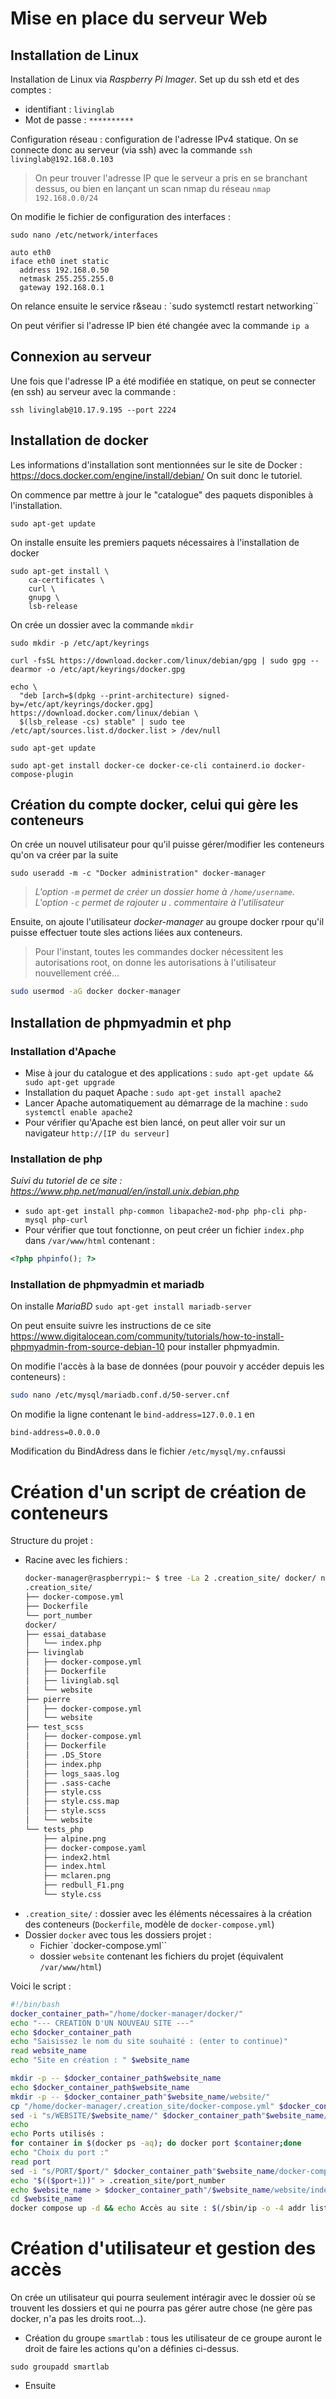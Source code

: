# Mise en place du serveur Web

## Installation de Linux
Installation de Linux via *Raspberry Pi Imager*. Set up du ssh etd et des comptes :
- identifiant : `livinglab`
- Mot de passe : `**********`

Configuration réseau : configuration de l'adresse IPv4 statique. On se connecte donc au serveur (via ssh) avec la commande `ssh livinglab@192.168.0.103`
> On peur trouver l'adresse IP que le serveur a pris en se branchant dessus, ou bien en lançant un scan nmap du réseau `nmap 192.168.0.0/24`

On modifie le fichier de configuration des interfaces :
```shell
sudo nano /etc/network/interfaces
```
```
auto eth0
iface eth0 inet static
  address 192.168.0.50
  netmask 255.255.255.0
  gateway 192.168.0.1
```
On relance ensuite le service r&seau : `sudo systemctl restart networking``

On peut vérifier si l'adresse IP  bien été changée avec la commande `ip a`

## Connexion au serveur
Une fois que l'adresse IP a été modifiée en statique, on peut se connecter (en ssh) au serveur avec la commande :
```
ssh livinglab@10.17.9.195 --port 2224
```

## Installation de docker
Les informations d'installation sont mentionnées sur le site de Docker : https://docs.docker.com/engine/install/debian/
On suit donc le tutoriel.

On commence par mettre à jour le "catalogue" des paquets disponibles à l'installation.
```
sudo apt-get update
```

On installe ensuite les premiers paquets nécessaires à l'installation de docker
```
sudo apt-get install \
    ca-certificates \
    curl \
    gnupg \
    lsb-release
```
On crée un dossier avec la commande `mkdir`

```
sudo mkdir -p /etc/apt/keyrings
```
```
curl -fsSL https://download.docker.com/linux/debian/gpg | sudo gpg --dearmor -o /etc/apt/keyrings/docker.gpg
```
```
echo \
  "deb [arch=$(dpkg --print-architecture) signed-by=/etc/apt/keyrings/docker.gpg] https://download.docker.com/linux/debian \
  $(lsb_release -cs) stable" | sudo tee /etc/apt/sources.list.d/docker.list > /dev/null
```
```
sudo apt-get update
```
```
sudo apt-get install docker-ce docker-ce-cli containerd.io docker-compose-plugin
```
## Création du compte docker, celui qui gère les conteneurs
On crée un nouvel utilisateur pour qu'il puisse gérer/modifier les conteneurs qu'on va créer par la suite
```
sudo useradd -m -c "Docker administration" docker-manager
```
>*L'option `-m` permet de créer un dossier home à `/home/username`.\
L'option `-c` permet de rajouter u . commentaire à l'utilisateur*

Ensuite, on ajoute l'utilisateur *docker-manager* au groupe docker rpour qu'il puisse effectuer toute sles actions liées aux conteneurs.
> Pour l'instant, toutes les commandes docker nécessitent les autorisations root, on donne les autorisations à l'utilisateur nouvellement créé...
```bash
sudo usermod -aG docker docker-manager
```


## Installation de phpmyadmin et php
### Installation d'Apache
- Mise à jour du catalogue et des applications : `sudo apt-get update && sudo apt-get upgrade`
- Installation du paquet Apache : `sudo apt-get install apache2`
- Lancer Apache automatiquement au démarrage de la machine : `sudo systemctl enable apache2`
- Pour vérifier qu'Apache est bien lancé, on peut aller voir sur un navigateur `http://[IP du serveur]`

### Installation de php
*Suivi du tutoriel de ce site : https://www.php.net/manual/en/install.unix.debian.php*
- `sudo apt-get install php-common libapache2-mod-php php-cli php-mysql php-curl`
- Pour vérifier que tout fonctionne, on peut créer un fichier `index.php` dans `/var/www/html` contenant :
```php
<?php phpinfo(); ?>
```

### Installation de phpmyadmin et mariadb
On installe *MariaBD* `sudo apt-get install mariadb-server`

On peut ensuite suivre les instructions de ce site https://www.digitalocean.com/community/tutorials/how-to-install-phpmyadmin-from-source-debian-10 pour installer phpmyadmin.

On modifie l'accès à la base de données (pour pouvoir y accéder depuis les conteneurs) :
```bash
sudo nano /etc/mysql/mariadb.conf.d/50-server.cnf
```
On modifie la ligne contenant le `bind-address=127.0.0.1` en
```
bind-address=0.0.0.0
```
Modification du BindAdress dans le fichier `/etc/mysql/my.cnf`aussi

# Création d'un script de création de conteneurs
Structure du projet :
- Racine avec les fichiers :
  ```bash
  docker-manager@raspberrypi:~ $ tree -La 2 .creation_site/ docker/ nouveau_site.sh 
  .creation_site/
  ├── docker-compose.yml
  ├── Dockerfile
  └── port_number
  docker/
  ├── essai_database
  │   └── index.php
  ├── livinglab
  │   ├── docker-compose.yml
  │   ├── Dockerfile
  │   ├── livinglab.sql
  │   └── website
  ├── pierre
  │   ├── docker-compose.yml
  │   └── website
  ├── test_scss
  │   ├── docker-compose.yml
  │   ├── Dockerfile
  │   ├── .DS_Store
  │   ├── index.php
  │   ├── logs_saas.log
  │   ├── .sass-cache
  │   ├── style.css
  │   ├── style.css.map
  │   ├── style.scss
  │   └── website
  └── tests_php
      ├── alpine.png
      ├── docker-compose.yaml
      ├── index2.html
      ├── index.html
      ├── mclaren.png
      ├── redbull_F1.png
      └── style.css
  ```
- `.creation_site/` : dossier avec les éléments nécessaires à la création des conteneurs (`Dockerfile`, modèle de `docker-compose.yml`)
- Dossier `docker` avec tous les dossiers projet :
  - Fichier `docker-compose.yml``
  - dossier `website` contenant les fichiers du projet (équivalent `/var/www/html`)

Voici le script :
```bash
#!/bin/bash
docker_container_path="/home/docker-manager/docker/"
echo "--- CREATION D'UN NOUVEAU SITE ---"
echo $docker_container_path
echo "Saisissez le nom du site souhaité : (enter to continue)"
read website_name
echo "Site en création : " $website_name

mkdir -p -- $docker_container_path$website_name
echo $docker_container_path$website_name
mkdir -p -- $docker_container_path"$website_name/website/"
cp "/home/docker-manager/.creation_site/docker-compose.yml" $docker_container_path"$website_name/docker-compose.yml"
sed -i "s/WEBSITE/$website_name/" $docker_container_path"$website_name/docker-compose.yml"
echo
echo Ports utilisés :
for container in $(docker ps -aq); do docker port $container;done
echo "Choix du port :"
read port
sed -i "s/PORT/$port/" $docker_container_path"$website_name/docker-compose.yml"
echo "$(($port+1))" > .creation_site/port_number
echo $website_name > $docker_container_path"/$website_name/website/index.php"
cd $website_name
docker compose up -d && echo Accès au site : $(/sbin/ip -o -4 addr list eth0 | awk '{print $4}' | cut -d/ -f1):$port
```


# Création d'utilisateur et gestion des accès
On crée un utilisateur qui pourra seulement intéragir avec le dossier où se trouvent les dossiers et qui ne pourra pas gérer autre chose (ne gère pas docker, n'a pas les droits root...).
- Création du groupe `smartlab` : tous les utilisateur de ce groupe auront le droit de faire les actions qu'on a définies ci-dessus.

```
sudo groupadd smartlab
```
- Ensuite
